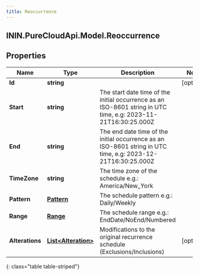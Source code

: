 ```yaml
---
title: Reoccurrence
---
```

## ININ.PureCloudApi.Model.Reoccurrence

## Properties

|Name | Type | Description | Notes|
|------------ | ------------- | ------------- | -------------|
| **Id** | **string** |  | [optional] |
| **Start** | **string** | The  start date time of the initial occurrence as an ISO-8601 string in UTC time, e.g: 2023-11-21T16:30:25.000Z | |
| **End** | **string** | The end date time of the initial occurrence as an ISO-8601 string in UTC time, e.g: 2023-12-21T16:30:25.000Z | |
| **TimeZone** | **string** | The time zone of the schedule e.g.:  America/New_York | |
| **Pattern** | [**Pattern**](Pattern.html) | The schedule pattern e.g.: Daily/Weekly | |
| **Range** | [**Range**](Range.html) | The schedule range e.g.: EndDate/NoEnd/Numbered | |
| **Alterations** | [**List&lt;Alteration&gt;**](Alteration.html) | Modifications to the original recurrence schedule (Exclusions/Inclusions) | [optional] |
{: class="table table-striped"}


